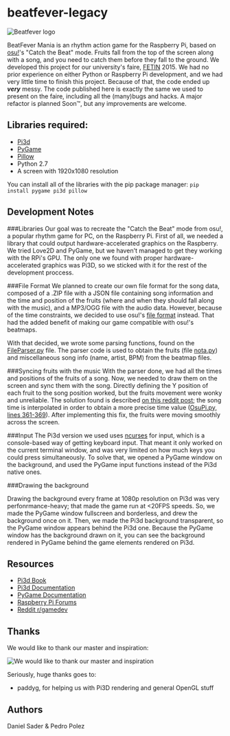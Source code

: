 # beatfever-legacy
![Beatfever logo](http://i.imgur.com/5zG4Sum.png)

BeatFever Mania is an rhythm action game for the Raspberry Pi, based on [osu!](http://osu.ppy.sh/)'s "Catch the Beat" mode. Fruits fall from the top of the screen along with a song, and you need to catch them before they fall to the ground. We developed this project for our university's faire, [FETIN](http://www.inatel.br/fetin/) 2015. We had no prior experience on either Python or Raspberry Pi development, and we had very little time to finish this project. Because of that, the code ended up ___very___ messy. The code published here is exactly the same we used to present on the faire, including all the (many)bugs and hacks.
A major refactor is planned Soon™, but any improvements are welcome.

## Libraries required:
- [Pi3d](https://github.com/tipam/pi3d)
- [PyGame](http://www.pygame.org/)
- [Pillow](https://python-pillow.github.io/)
- Python 2.7
- A screen with 1920x1080 resolution

You can install all of the libraries with the pip package manager:
`pip install pygame pi3d pillow`

## Development Notes
###Libraries
Our goal was to recreate the "Catch the Beat" mode from osu!, a popular rhythm game for PC, on the Raspberry Pi. First of all, we needed a library that could output hardware-accelerated graphics on the Raspberry. We tried Love2D and PyGame, but we haven't managed to get they working with the RPi's GPU. The only one we found with proper hardware-accelerated graphics was Pi3D, so we sticked with it for the rest of the development proccess.

###File Format
We planned to create our own file format for the song data, composed of a .ZIP file with a JSON file containing song information and the time and position of the fruits (where and when they should fall along with the music), and a MP3/OGG file with the audio data. However, because of the time constraints, we decided to use osu!'s [file format](https://osu.ppy.sh/wiki/Osu_(file_format)) instead. That had the added benefit of making our game compatible with osu!'s beatmaps.

With that decided, we wrote some parsing functions, found on the [FileParser.py](https://github.com/danielpontello/beatfever-legacy/blob/master/FileParser.py) file. The parser code is used to obtain the fruits (file [nota.py](https://github.com/danielpontello/beatfever-legacy/blob/master/nota.py)) and miscellaneous song info (name, artist, BPM) from the beatmap files.

###Syncing fruits with the music
With the parser done, we had all the times and positions of the fruits of a song. Now, we needed to draw them on the screen and sync them with the song. Directly defining the Y position of each fruit to the song position worked, but the fruits movement were wonky and unreliable. The solution found is described [on this reddit post](https://www.reddit.com/r/gamedev/comments/13y26t/how_do_rhythm_games_stay_in_sync_with_the_music/c78aawd); the song time is interpolated in order to obtain a more precise time value ([OsuPi.py, lines 361-369](https://github.com/danielpontello/beatfever-legacy/blob/master/OsuPi.py#L361-L369)). After implementing this fix, the fruits were moving smoothly across the screen.

###Input
The Pi3d version we used uses [ncurses](https://www.gnu.org/software/ncurses/) for input, which is a console-based way of getting keyboard input. That meant it only worked on the current terminal window, and was very limited on how much keys you could press simultaneously. To solve that, we opened a PyGame window on the background, and used the PyGame input functions instead of the Pi3d native ones.

###Drawing the background

Drawing the background every frame at 1080p resolution on Pi3d was very perfonrmance-heavy; that made the game run at <20FPS speeds. So, we made the PyGame window fullscreen and borderless, and drew the background once on it. Then, we made the Pi3d background transparent, so the PyGame window appears behind the Pi3d one. Because the PyGame window has the background drawn on it, you can see the background rendered in PyGame behind the game elements rendered on Pi3d.

## Resources
- [Pi3d Book](http://paddywwoof.github.io/pi3d_book/_build/html/)
- [Pi3d Documentation](https://pi3d.github.io/html/)
- [PyGame Documentation](https://www.pygame.org/docs/)
- [Raspberry Pi Forums](https://www.raspberrypi.org/forums/)
- [Reddit r/gamedev](https://www.reddit.com/r/gamedev)

## Thanks
We would like to thank our master and inspiration:

![We would like to thank our master and inspiration](http://i.imgur.com/jktSRrJ.jpg)

Seriously, huge thanks goes to:
 - paddyg, for helping us with Pi3D rendering and general OpenGL stuff

## Authors
Daniel Sader & Pedro Polez
